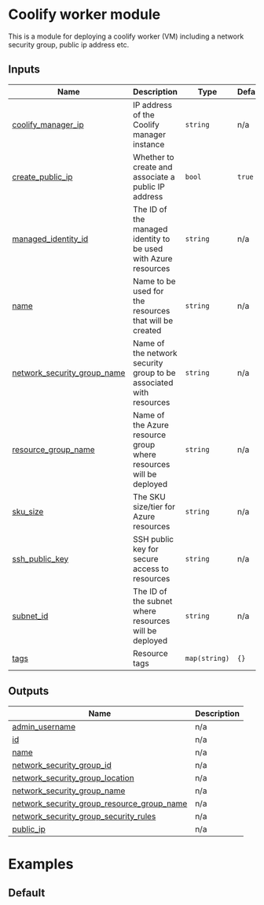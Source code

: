 <!-- BEGIN_TF_DOCS -->
# Coolify worker module

This is a module for deploying a coolify worker (VM) including a network security group, public ip address etc.

## Inputs

| Name | Description | Type | Default | Required |
|------|-------------|------|---------|:--------:|
| <a name="input_coolify_manager_ip"></a> [coolify\_manager\_ip](#input\_coolify\_manager\_ip) | IP address of the Coolify manager instance | `string` | n/a | yes |
| <a name="input_create_public_ip"></a> [create\_public\_ip](#input\_create\_public\_ip) | Whether to create and associate a public IP address | `bool` | `true` | no |
| <a name="input_managed_identity_id"></a> [managed\_identity\_id](#input\_managed\_identity\_id) | The ID of the managed identity to be used with Azure resources | `string` | n/a | yes |
| <a name="input_name"></a> [name](#input\_name) | Name to be used for the resources that will be created | `string` | n/a | yes |
| <a name="input_network_security_group_name"></a> [network\_security\_group\_name](#input\_network\_security\_group\_name) | Name of the network security group to be associated with resources | `string` | n/a | yes |
| <a name="input_resource_group_name"></a> [resource\_group\_name](#input\_resource\_group\_name) | Name of the Azure resource group where resources will be deployed | `string` | n/a | yes |
| <a name="input_sku_size"></a> [sku\_size](#input\_sku\_size) | The SKU size/tier for Azure resources | `string` | n/a | yes |
| <a name="input_ssh_public_key"></a> [ssh\_public\_key](#input\_ssh\_public\_key) | SSH public key for secure access to resources | `string` | n/a | yes |
| <a name="input_subnet_id"></a> [subnet\_id](#input\_subnet\_id) | The ID of the subnet where resources will be deployed | `string` | n/a | yes |
| <a name="input_tags"></a> [tags](#input\_tags) | Resource tags | `map(string)` | `{}` | no |

## Outputs

| Name | Description |
|------|-------------|
| <a name="output_admin_username"></a> [admin\_username](#output\_admin\_username) | n/a |
| <a name="output_id"></a> [id](#output\_id) | n/a |
| <a name="output_name"></a> [name](#output\_name) | n/a |
| <a name="output_network_security_group_id"></a> [network\_security\_group\_id](#output\_network\_security\_group\_id) | n/a |
| <a name="output_network_security_group_location"></a> [network\_security\_group\_location](#output\_network\_security\_group\_location) | n/a |
| <a name="output_network_security_group_name"></a> [network\_security\_group\_name](#output\_network\_security\_group\_name) | n/a |
| <a name="output_network_security_group_resource_group_name"></a> [network\_security\_group\_resource\_group\_name](#output\_network\_security\_group\_resource\_group\_name) | n/a |
| <a name="output_network_security_group_security_rules"></a> [network\_security\_group\_security\_rules](#output\_network\_security\_group\_security\_rules) | n/a |
| <a name="output_public_ip"></a> [public\_ip](#output\_public\_ip) | n/a |

# Examples

## Default
```hcl

```
<!-- END_TF_DOCS -->

